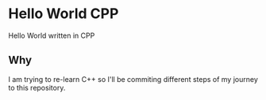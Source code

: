 # Hello World CPP
Hello World written in CPP

## Why
I am trying to re-learn C++ so I'll be commiting different steps of my journey to this repository.